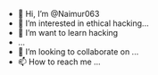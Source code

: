 - 👋 Hi, I’m @Naimur063
- 👀 I’m interested in ethical hacking...
- 🌱 I’m want to learn hacking
- ...
- 💞️ I’m looking to collaborate on ...
- 📫 How to reach me ...

<!---
Naimur063/Naimur063 is a ✨ special ✨ repository because its `README.md` (this file) appears on your GitHub profile.
You can click the Preview link to take a look at your changes.
--->
